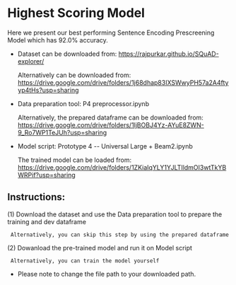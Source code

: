 # Highest Scoring Model


Here we present our best performing Sentence Encoding Prescreening Model which has 92.0% accuracy.

- Dataset can be downloaded from: https://rajpurkar.github.io/SQuAD-explorer/

  Alternatively can be downloaded from: https://drive.google.com/drive/folders/1j68dhap83IXSWwyPH57a2A4ftyyp4tHs?usp=sharing
  
- Data preparation tool: P4 preprocessor.ipynb

  Alternatively, the prepared dataframe can be downloaded from: https://drive.google.com/drive/folders/1ljBOBJ4Yz-AYuE8ZWN-9_Ro7WP1TeJUh?usp=sharing
  
- Model script: Prototype 4 -- Universal Large + Beam2.ipynb 

  The trained model can be loaded from: https://drive.google.com/drive/folders/1ZKiaIqYLY1YJLTIldmOI3wtTkYBWRPif?usp=sharing
  
  
## Instructions:
 (1) Download the dataset and use the Data preparation tool to prepare the training and dev dataframe
     
     Alternatively, you can skip this step by using the prepared dataframe
     
 (2) Dowanload the pre-trained model and run it on Model script
     
     Alternatively, you can train the model yourself
  
 * Please note to change the file path to your downloaded path.
